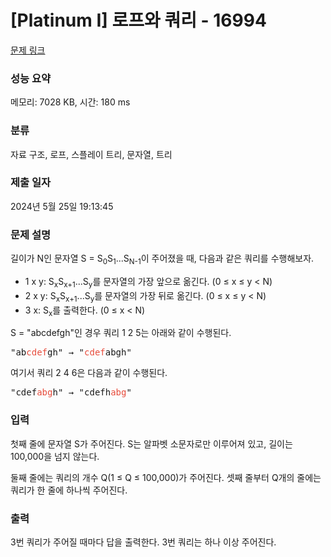# [Platinum I] 로프와 쿼리 - 16994 

[문제 링크](https://www.acmicpc.net/problem/16994) 

### 성능 요약

메모리: 7028 KB, 시간: 180 ms

### 분류

자료 구조, 로프, 스플레이 트리, 문자열, 트리

### 제출 일자

2024년 5월 25일 19:13:45

### 문제 설명

<p>길이가 N인 문자열 S = S<sub>0</sub>S<sub>1</sub>...S<sub>N-1</sub>이 주어졌을 때, 다음과 같은 쿼리를 수행해보자.</p>

<ul>
	<li>1 x y: S<sub>x</sub>S<sub>x+1</sub>...S<sub>y</sub>를 문자열의 가장 앞으로 옮긴다. (0 ≤ x ≤ y < N)</li>
	<li>2 x y: S<sub>x</sub>S<sub>x+1</sub>...S<sub>y</sub>를 문자열의 가장 뒤로 옮긴다. (0 ≤ x ≤ y < N)</li>
	<li>3 x: S<sub>x</sub>를 출력한다. (0 ≤ x < N)</li>
</ul>

<p>S = "abcdefgh"인 경우 쿼리 1 2 5는 아래와 같이 수행된다.</p>

<pre>"ab<span style="color:#e74c3c;">cdef</span>gh" → "<span style="color:#e74c3c;">cdef</span>abgh"
</pre>

<p>여기서 쿼리 2 4 6은 다음과 같이 수행된다.</p>

<pre>"cdef<span style="color:#e74c3c;">abg</span>h" → "cdefh<span style="color:#e74c3c;">abg</span>"</pre>

### 입력 

 <p>첫째 줄에 문자열 S가 주어진다. S는 알파벳 소문자로만 이루어져 있고, 길이는 100,000을 넘지 않는다.</p>

<p>둘째 줄에는 쿼리의 개수 Q(1 ≤ Q ≤ 100,000)가 주어진다. 셋째 줄부터 Q개의 줄에는 쿼리가 한 줄에 하나씩 주어진다.</p>

### 출력 

 <p>3번 쿼리가 주어질 때마다 답을 출력한다. 3번 쿼리는 하나 이상 주어진다.</p>

